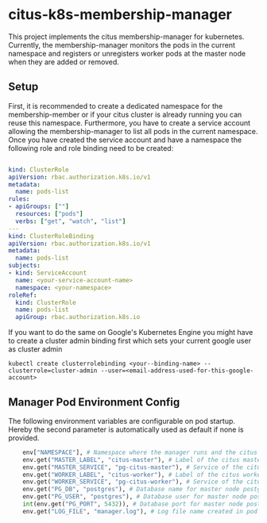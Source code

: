 # citus-k8s-membership-manager

This project implements the citus membership-manager for kubernetes. Currently, the membership-manager monitors the pods in the current namespace and registers or unregisters worker pods at the master node when they are added or removed.

## Setup

First, it is recommended to create a dedicated namespace for the membership-member or if your citus cluster is already running you can reuse this namespace. Furthermore, you have to create a service account allowing the membership-manager to list all pods in the current namespace.
Once you have created the service account and have a namespace the following role and role binding need to be created:

```yaml

kind: ClusterRole
apiVersion: rbac.authorization.k8s.io/v1
metadata:
  name: pods-list
rules:
- apiGroups: [""]
  resources: ["pods"]
  verbs: ["get", "watch", "list"]
---
kind: ClusterRoleBinding
apiVersion: rbac.authorization.k8s.io/v1
metadata:
  name: pods-list
subjects:
- kind: ServiceAccount
  name: <your-service-account-name>
  namespace: <your-namespace>
roleRef:
  kind: ClusterRole
  name: pods-list
  apiGroup: rbac.authorization.k8s.io

```

If you want to do the same on Google's Kubernetes Engine you might have to create a cluster admin binding first which sets your current google user as cluster admin

```shell
kubectl create clusterrolebinding <your--binding-name> --clusterrole=cluster-admin --user=<email-address-used-for-this-google-account>
```

## Manager Pod Environment Config

The following environment variables are configurable on pod startup. Hereby the second parameter is automatically used as default if none is provided.

```python
    env["NAMESPACE"], # Namespace where the manager runs and the citus cluster is supposed to be
    env.get("MASTER_LABEL", "citus-master"), # Label of the citus master pods
    env.get("MASTER_SERVICE", "pg-citus-master"), # Service of the citus master pods
    env.get("WORKER_LABEL", "citus-worker"), # Label of the citus worker pods
    env.get("WORKER_SERVICE", "pg-citus-worker"), # Service of the citus master pods
    env.get("PG_DB", "postgres"), # Database name for master node postgres
    env.get("PG_USER", "postgres"), # Database user for master node postgres
    int(env.get("PG_PORT", 5432)), # Database port for master node postgres
    env.get("LOG_FILE", "manager.log"), # Log file name created in pod
```
